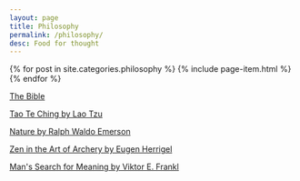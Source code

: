 ```yaml
---
layout: page
title: Philosophy
permalink: /philosophy/
desc: Food for thought
---
```


<div>
{% for post in site.categories.philosophy %}
  {% include page-item.html %}
{% endfor %}
</div>

[The Bible](https://www.bible.com/)

[Tao Te Ching by Lao Tzu](http://www.taoteching.org.uk/index.php?c=0&a=Stephen+Mitchell)

[Nature by Ralph Waldo Emerson](https://www.gutenberg.org/files/29433/29433-h/29433-h.htm)

[Zen in the Art of Archery by Eugen Herrigel](https://en.wikipedia.org/wiki/Zen_in_the_Art_of_Archery)

[Man's Search for Meaning by Viktor E. Frankl](https://en.wikipedia.org/wiki/Man%27s_Search_for_Meaning)
